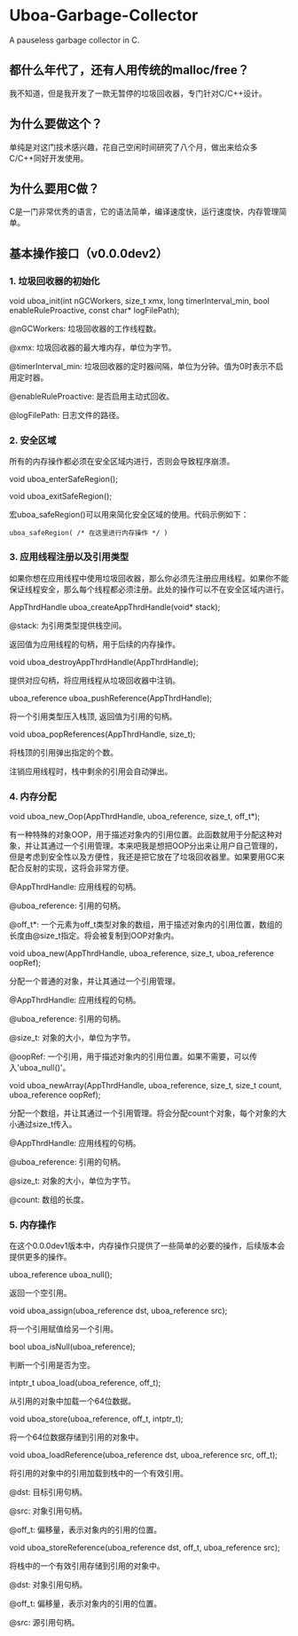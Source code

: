 # Uboa-Garbage-Collector
A pauseless garbage collector in C.

## 都什么年代了，还有人用传统的malloc/free？
我不知道，但是我开发了一款无暂停的垃圾回收器，专门针对C/C++设计。

## 为什么要做这个？
单纯是对这门技术感兴趣，花自己空闲时间研究了八个月，做出来给众多C/C++同好开发使用。

## 为什么要用C做？
C是一门非常优秀的语言，它的语法简单，编译速度快，运行速度快，内存管理简单。

## 基本操作接口（v0.0.0dev2）

### 1. 垃圾回收器的初始化
void uboa_init(int nGCWorkers, size_t xmx, long timerInterval_min, bool enableRuleProactive, const char* logFilePath);

@nGCWorkers: 垃圾回收器的工作线程数。

@xmx: 垃圾回收器的最大堆内存，单位为字节。

@timerInterval_min: 垃圾回收器的定时器间隔，单位为分钟。值为0时表示不启用定时器。

@enableRuleProactive: 是否启用主动式回收。

@logFilePath: 日志文件的路径。

### 2. 安全区域
所有的内存操作都必须在安全区域内进行，否则会导致程序崩溃。

void uboa_enterSafeRegion();

void uboa_exitSafeRegion();

宏uboa_safeRegion()可以用来简化安全区域的使用。代码示例如下：

    uboa_safeRegion( /* 在这里进行内存操作 */ )

### 3. 应用线程注册以及引用类型
如果你想在应用线程中使用垃圾回收器，那么你必须先注册应用线程。如果你不能保证线程安全，那么每个线程都必须注册。此处的操作可以不在安全区域内进行。

AppThrdHandle uboa_createAppThrdHandle(void* stack);

@stack: 为引用类型提供栈空间。

返回值为应用线程的句柄，用于后续的内存操作。

void uboa_destroyAppThrdHandle(AppThrdHandle);

提供对应句柄，将应用线程从垃圾回收器中注销。

uboa_reference uboa_pushReference(AppThrdHandle);

将一个引用类型压入栈顶, 返回值为引用的句柄。

void uboa_popReferences(AppThrdHandle, size_t);

将栈顶的引用弹出指定的个数。

注销应用线程时，栈中剩余的引用会自动弹出。

### 4. 内存分配

void uboa_new_Oop(AppThrdHandle, uboa_reference, size_t, off_t*);

有一种特殊的对象OOP，用于描述对象内的引用位置。此函数就用于分配这种对象，并让其通过一个引用管理。本来吧我是想把OOP分出来让用户自己管理的，但是考虑到安全性以及方便性，我还是把它放在了垃圾回收器里。如果要用GC来配合反射的实现，这将会非常方便。

@AppThrdHandle: 应用线程的句柄。

@uboa_reference: 引用的句柄。

@off_t*: 一个元素为off_t类型对象的数组，用于描述对象内的引用位置，数组的长度由@size_t指定。将会被复制到OOP对象内。

void uboa_new(AppThrdHandle, uboa_reference, size_t, uboa_reference oopRef);

分配一个普通的对象，并让其通过一个引用管理。

@AppThrdHandle: 应用线程的句柄。

@uboa_reference: 引用的句柄。

@size_t: 对象的大小，单位为字节。

@oopRef: 一个引用，用于描述对象内的引用位置。如果不需要，可以传入'uboa_null()'。

void uboa_newArray(AppThrdHandle, uboa_reference, size_t, size_t count, uboa_reference oopRef);

分配一个数组，并让其通过一个引用管理。将会分配count个对象，每个对象的大小通过size_t传入。

@AppThrdHandle: 应用线程的句柄。

@uboa_reference: 引用的句柄。

@size_t: 对象的大小，单位为字节。

@count: 数组的长度。

### 5. 内存操作

在这个0.0.0dev1版本中，内存操作只提供了一些简单的必要的操作，后续版本会提供更多的操作。

uboa_reference uboa_null();

返回一个空引用。

void uboa_assign(uboa_reference dst, uboa_reference src);

将一个引用赋值给另一个引用。

bool uboa_isNull(uboa_reference);

判断一个引用是否为空。

intptr_t uboa_load(uboa_reference, off_t);

从引用的对象中加载一个64位数据。

void uboa_store(uboa_reference, off_t, intptr_t);

将一个64位数据存储到引用的对象中。

void uboa_loadReference(uboa_reference dst, uboa_reference src, off_t);

将引用的对象中的引用加载到栈中的一个有效引用。

@dst: 目标引用句柄。

@src: 对象引用句柄。

@off_t: 偏移量，表示对象内的引用的位置。

void uboa_storeReference(uboa_reference dst, off_t, uboa_reference src);

将栈中的一个有效引用存储到引用的对象中。

@dst: 对象引用句柄。

@off_t: 偏移量，表示对象内的引用的位置。

@src: 源引用句柄。
